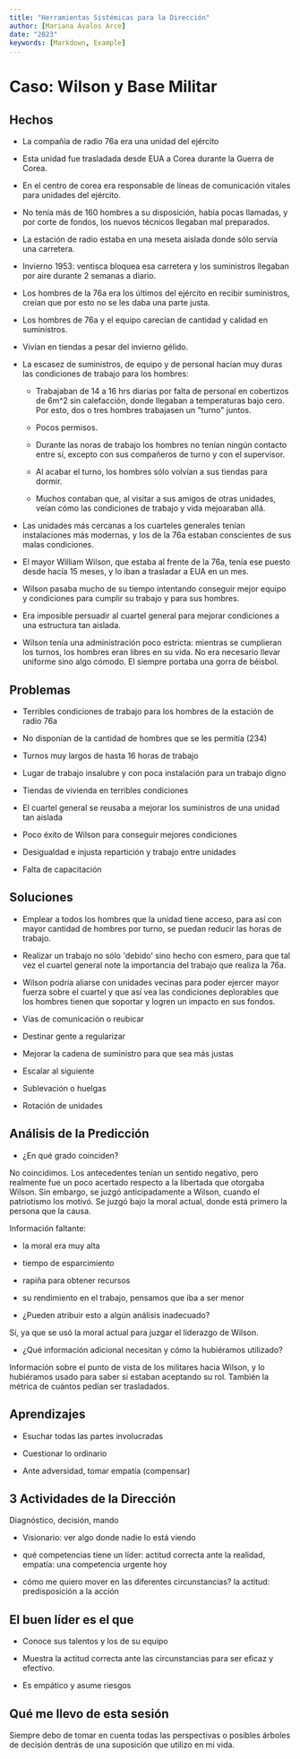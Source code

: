 ```yaml
---
title: "Herramientas Sistémicas para la Dirección"
author: [Mariana Ávalos Arce]
date: "2023"
keywords: [Markdown, Example]
...
```


# Caso: Wilson y Base Militar

## Hechos

- La compañía de radio 76a era una unidad del ejército

- Esta unidad fue trasladada desde EUA a Corea durante la Guerra de Corea.

- En el centro de corea era responsable de líneas de comunicación vitales para unidades del ejército.

- No tenía más de 160 hombres a su disposición, había pocas llamadas, y por corte de fondos, los nuevos técnicos llegaban mal preparados.

- La estación de radio estaba en una meseta aislada donde sólo servía una carretera.

- Invierno 1953: ventisca bloquea esa carretera y los suministros llegaban por aire durante 2 semanas a diario.

- Los hombres de la 76a era los últimos del ejército en recibir suministros, creían que por esto no se les daba una parte justa.

- Los hombres de 76a y el equipo carecían de cantidad y calidad en suministros.

- Vivían en tiendas a pesar del invierno gélido.

- La escasez de suministros, de equipo y de personal hacían muy duras las condiciones de trabajo para los hombres:

    - Trabajaban de 14 a 16 hrs diarias por falta de personal en cobertizos de 6m^2 sin calefacción, donde llegaban a temperaturas bajo cero. Por esto, dos o tres hombres trabajasen un "turno" juntos.

    - Pocos permisos.

    - Durante las noras de trabajo los hombres no tenían ningún contacto entre sí, excepto con sus compañeros de turno y con el supervisor.

    - Al acabar el turno, los hombres sólo volvían a sus tiendas para dormir.

    - Muchos contaban que, al visitar a sus amigos de otras unidades, veían cómo las condiciones de trabajo y vida mejoaraban allá.

- Las unidades más cercanas a los cuarteles generales tenían instalaciones más modernas, y los de la 76a estaban conscientes de sus malas condiciones.

- El mayor William Wilson, que estaba al frente de la 76a, tenía ese puesto desde hacía 15 meses, y lo iban a trasladar a EUA en un mes.

- Wilson pasaba mucho de su tiempo intentando conseguir mejor equipo y condiciones para cumplir su trabajo y para sus hombres.

- Era imposible persuadir al cuartel general para mejorar condiciones a una estructura tan aislada.

- Wilson tenía una administración poco estricta: mientras se cumplieran los turnos, los hombres eran libres en su vida. No era necesario llevar uniforme sino algo cómodo. El siempre portaba una gorra de béisbol.

## Problemas

- Terribles condiciones de trabajo para los hombres de la estación de radio 76a

- No disponían de la cantidad de hombres que se les permitía (234)

- Turnos muy largos de hasta 16 horas de trabajo

- Lugar de trabajo insalubre y con poca instalación para un trabajo digno

- Tiendas de vivienda en terribles condiciones

- El cuartel general se reusaba a mejorar los suministros de una unidad tan aislada

- Poco éxito de Wilson para conseguir mejores condiciones

- Desigualdad e injusta repartición y trabajo entre unidades

- Falta de capacitación

## Soluciones

- Emplear a todos los hombres que la unidad tiene acceso, para así con mayor cantidad de hombres por turno, se puedan reducir las horas de trabajo.

- Realizar un trabajo no sólo 'debido' sino hecho con esmero, para que tal vez el cuartel general note la importancia del trabajo que realiza la 76a.

- Wilson podría aliarse con unidades vecinas para poder ejercer mayor fuerza sobre el cuartel y que así vea las condiciones deplorables que los hombres tienen que soportar y logren un impacto en sus fondos.

- Vías de comunicación o reubicar

- Destinar gente a regularizar 

- Mejorar la cadena de suministro para que sea más justas

- Escalar al siguiente

- Sublevación o huelgas

- Rotación de unidades

## Análisis de la Predicción

- ¿En qué grado coinciden?

No coincidimos. Los antecedentes tenían un sentido negativo, pero realmente fue un poco acertado respecto a la libertada que otorgaba Wilson. Sin embargo, se juzgó anticipadamente a Wilson, cuando el patriotismo los motivó. Se juzgó bajo la moral actual, donde está primero la persona que la causa.

Información faltante:

- la moral era muy alta

- tiempo de esparcimiento

- rapiña para obtener recursos

- su rendimiento en el trabajo, pensamos que iba a ser menor

- ¿Pueden atribuir esto a algún análisis inadecuado?

Sí, ya que se usó la moral actual para juzgar el liderazgo de Wilson.

- ¿Qué información adicional necesitan y cómo la hubiéramos utilizado?

Información sobre el punto de vista de los militares hacia Wilson, y lo hubiéramos usado para saber si estaban aceptando su rol. También la métrica de cuántos pedían ser trasladados.

## Aprendizajes

- Esuchar todas las partes involucradas

- Cuestionar lo ordinario

- Ante adversidad, tomar empatía (compensar)

## 3 Actividades de la Dirección

Diagnóstico, decisión, mando

- Visionario: ver algo donde nadie lo está viendo

- qué competencias tiene un líder: actitud correcta ante la realidad, empatía: una competencia urgente hoy

- cómo me quiero mover en las diferentes circunstancias? la actitud: predisposición a la acción

## El buen líder es el que

- Conoce sus talentos y los de su equipo

- Muestra la actitud correcta ante las circunstancias para ser eficaz y efectivo.

- Es empático y asume riesgos

## Qué me llevo de esta sesión

Siempre debo de tomar en cuenta todas las perspectivas o posibles árboles de decisión dentrás de una suposición que utilizo en mi vida.